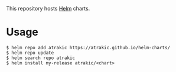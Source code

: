 This repository hosts [Helm](https://helm.sh) charts.


# Usage

```
$ helm repo add atrakic https://atrakic.github.io/helm-charts/
$ helm repo update
$ helm search repo atrakic
$ helm install my-release atrakic/<chart>
```
